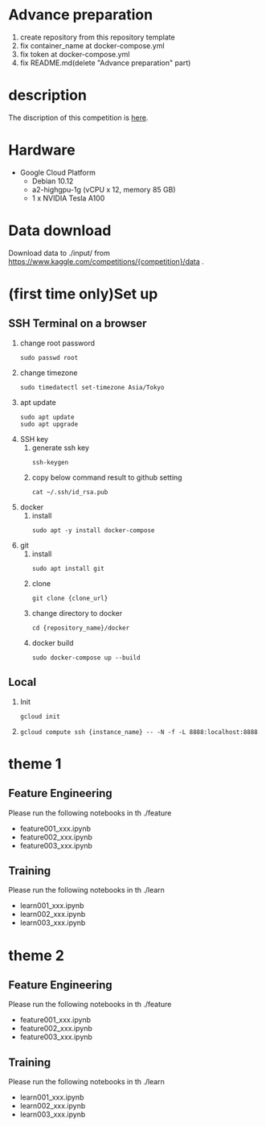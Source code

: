 # Advance preparation
1. create repository from this repository template 
2. fix container_name at docker-compose.yml
3. fix token at docker-compose.yml
4. fix README.md(delete "Advance preparation" part)

# description
The discription of this competition is [here](https://www.kaggle.com/competitions/{competition}/overview).

# Hardware
- Google Cloud Platform
    - Debian 10.12
    - a2-highgpu-1g (vCPU x 12, memory 85 GB)
    - 1 x NVIDIA Tesla A100

# Data download
Download data to ./input/ from https://www.kaggle.com/competitions/{competition}/data .

# (first time only)Set up

## SSH Terminal on a browser
1. change root password
   ```
   sudo passwd root
   ```
2. change timezone
   ```
   sudo timedatectl set-timezone Asia/Tokyo
   ```
3. apt update
   ```
   sudo apt update
   sudo apt upgrade
   ```
5. SSH key
   1. generate ssh key
      ```
      ssh-keygen
      ```
   2. copy below command result to github setting
      ```
      cat ~/.ssh/id_rsa.pub
      ```
6. docker
   1. install
      ```
      sudo apt -y install docker-compose
      ```
7. git
   1. install
      ```
      sudo apt install git
      ```
   2. clone
      ```
      git clone {clone_url}
      ```
   3. change directory to docker
      ```
      cd {repository_name}/docker
      ```
   4. docker build
      ```
      sudo docker-compose up --build
      ```

## Local
1. Init
   ```
   gcloud init
   ```
2. 
   ```
   gcloud compute ssh {instance_name} -- -N -f -L 8888:localhost:8888
   ```

## 

# theme 1

## Feature Engineering
Please run the following notebooks in th ./feature
- feature001_xxx.ipynb
- feature002_xxx.ipynb
- feature003_xxx.ipynb

## Training
Please run the following notebooks in th ./learn
- learn001_xxx.ipynb
- learn002_xxx.ipynb
- learn003_xxx.ipynb

# theme 2

## Feature Engineering
Please run the following notebooks in th ./feature
- feature001_xxx.ipynb
- feature002_xxx.ipynb
- feature003_xxx.ipynb

## Training
Please run the following notebooks in th ./learn
- learn001_xxx.ipynb
- learn002_xxx.ipynb
- learn003_xxx.ipynb
